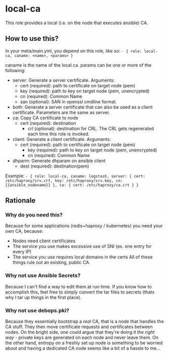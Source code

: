 # local-ca

This role provides a local (i.e. on the node that executes ansible) CA.

## How to use this?
In your meta/main.yml, you depend on this role, like so:
` - { role: local-ca, caname: <name>, <params> } `

caname is the name of the local ca.
params can be one or more of the following:
* server: Generate a server certificate. Arguments:
	* cert (required): path to certificate on target node (pem)
	* key (required): path to key on target node (pem, unencrypted)
	* cn (required): Common Name
	* san (optional): SAN in openssl cmdline format.
* both: Generate a server certificate that can also be used as a client certificate. Parameters are the same as server.
* ca: Copy CA certificate to node
  * cert (required): destination
	* crl (optional): destination for CRL. The CRL gets regenerated each time this role is invoked.
* client: Generate a client certificate. Arguments:
  * cert (required): path to certificate on target node (pem)
	* key (required): path to key on target node (pem, unencrypted)
	* cn (required): Common Name
* dhparm: Generate dhparam on ansible client
	* dest (required): destination(pem)

Example:
` - { role: local-ca, caname: logstash, server: { cert: /etc/haproxy/srv.crt, key: /etc/haproxy/srv.key, cn: {{ansible_nodename}} }, ca: { cert: /etc/haproxy/ca.crt } } `

## Rationale

### Why do you need this?
Because for some applications (redis+haproxy / kubernetes) you need your own CA, because:
* Nodes need client certificates
* The service you use makes excessive use of SNI (ex. one entry for every IP)
* The service you use requires local domains in the certs
All of these things rule out an existing, public CA.

### Why not use Ansible Secrets?
Because I can't find a way to edit them at run time. If you know how to accomplish this, feel free to simply convert the tar files to secrets (thats why I tar up things in the first place).

### Why not use debops.pki?
Because they essentially bootstrap a _real_ CA, that is a node that handles the CA stuff. They then move certificate requests and certificates between nodes. On the bright side, one could argue that they're doing it *the right way* - private keys are generated on each node and never leave them. On the other hand, entropy on a freshly set up node is something to be worried about and having a dedicated CA node seems like a bit of a hassle to me...
